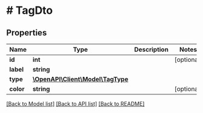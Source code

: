 # # TagDto

## Properties

Name | Type | Description | Notes
------------ | ------------- | ------------- | -------------
**id** | **int** |  | [optional]
**label** | **string** |  |
**type** | [**\OpenAPI\Client\Model\TagType**](TagType.md) |  |
**color** | **string** |  | [optional]

[[Back to Model list]](../../README.md#models) [[Back to API list]](../../README.md#endpoints) [[Back to README]](../../README.md)
